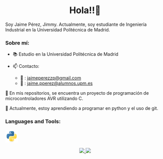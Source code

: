 <p align="center">
  <h1 align="center"> Hola!!👋</h1>

Soy Jaime Pérez, Jimmy. Actualmente, soy estudiante de Ingeniería Industrial en la Universidad Politécnica de Madrid. 

### Sobre mí:

- 📚 Estudio en la Universidad Politécnica de Madrid

- 📫 Contacto:
  - 📨 : jaimeperezzp@gmail.com
  - 🏫 : jaime.pperez@alumnos.upm.es

🔭 En mis repositorios, se encuentra un proyecto de programación de microcontroladores AVR utilizando C.

🌱 Actualmente, estoy aprendiendo a programar en python y el uso de git. 


<h3 align="left">Languages and Tools:</h3>

<p align="left"> 

  <a href="https://www.python.org" target="_blank"> 
    <img src="https://raw.githubusercontent.com/devicons/devicon/master/icons/python/python-original.svg" alt="python" width="40" height="40"/> 

  
</p>

<p align= "center">
  <img height= "150" src="https://github-readme-stats.vercel.app/api?username=jimmyperezp&theme=react&show_icons=true&include_all_commits=true" />
  <img height= "150" src="https://github-readme-stats.vercel.app/api/top-langs/?username=jimmyperezp&theme=react&layout=compact" />
</p>


<!--
**jimmyperezp/jimmyperezp** is a ✨ _special_ ✨ repository because its `README.md` (this file) appears on your GitHub profile.

  
Here are some ideas to get you started:

- 🔭 I’m currently working on ...
- 🌱 I’m currently learning ...
- 👯 I’m looking to collaborate on ...
- 🤔 I’m looking for help with ...
- 💬 Ask me about ...
- 📫 How to reach me: ...
- 😄 Pronouns: ...
- ⚡ Fun fact: ...
-->
